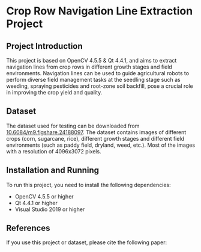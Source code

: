 # Crop Row Navigation Line Extraction Project
## Project Introduction
This project is based on OpenCV 4.5.5 & Qt 4.4.1, and aims to extract navigation lines from crop rows in different growth stages and field environments. Navigation lines can be used to guide agricultural robots to perform diverse field management tasks at the seedling stage such as weeding, spraying pesticides and root-zone soil backfill, pose a crucial role in improving the crop yield and quality.
## Dataset
The dataset used for testing can be downloaded from [10.6084/m9.figshare.24188097](https://figshare.com/articles/dataset/crops_at_different_growth_stages_and_environments/24188097). The dataset contains images of different crops (corn, sugarcane, rice), different growth stages and different field environments (such as paddy field, dryland, weed, etc.). Most of the images with a resolution of 4096x3072 pixels. 
## Installation and Running
To run this project, you need to install the following dependencies:
- OpenCV 4.5.5 or higher
- Qt 4.4.1 or higher
- Visual Studio 2019 or higher
## References
If you use this project or dataset, please cite the following paper:
